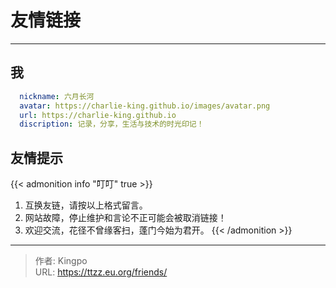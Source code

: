 # 友情链接


<!-- When you set data `friends.yml` in `yourProject/data/` directory, it will be automatically loaded here. -->
 <!-- 下载窗口样式 {{< link href="https://lruihao.cn/friends/opml.xml" content=":(far fa-star fa-fw): Subscribe ours" download="opml.xml" card=true >}}. -->
---
<!-- You can define additional content below for this page. -->
## 我

```yaml
  nickname: 六月长河
  avatar: https://charlie-king.github.io/images/avatar.png
  url: https://charlie-king.github.io
  discription: 记录，分享，生活与技术的时光印记！
```

## 友情提示

{{< admonition info "叮叮" true >}}
1. 互换友链，请按以上格式留言。
2. 网站故障，停止维护和言论不正可能会被取消链接！
3. 欢迎交流，花径不曾缘客扫，蓬门今始为君开。
{{< /admonition >}}


---

> 作者: Kingpo  
> URL: https://ttzz.eu.org/friends/  

